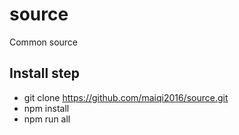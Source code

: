 # source
Common source

## Install step
* git clone https://github.com/maiqi2016/source.git
* npm install
* npm run all